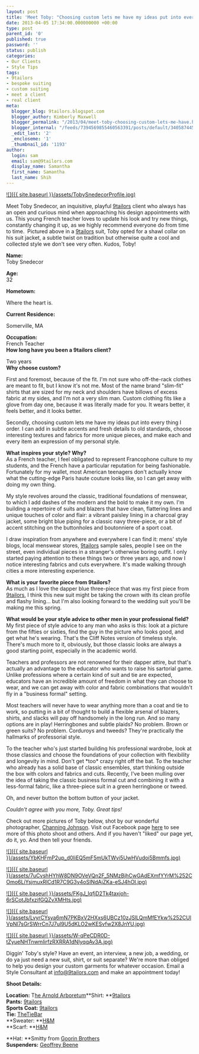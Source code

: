 ```yaml
---
layout: post
title: 'Meet Toby: "Choosing custom lets me have my ideas put into everything I order."'
date: 2013-04-05 17:34:00.000000000 +00:00
type: post
parent_id: '0'
published: true
password: ''
status: publish
categories:
- Our Clients
- Style Tips
tags:
- 9tailors
- bespoke suiting
- custom suiting
- meet a client
- real client
meta:
  blogger_blog: 9tailors.blogspot.com
  blogger_author: Kimberly Maxwell
  blogger_permalink: "/2013/04/meet-toby-choosing-custom-lets-me-have.html"
  blogger_internal: "/feeds/7394569855460563391/posts/default/3405874451296712412"
  _edit_last: '2'
  _encloseme: '1'
  _thumbnail_id: '1193'
author:
  login: sam
  email: sam@9tailors.com
  display_name: Samantha
  first_name: Samantha
  last_name: Shih
---
```

[![]({{ site.baseurl }}/assets/TobySnedecorProfile.jpg)](http://4.bp.blogspot.com/-F2ID3shGBzw/UJKyGOyxmhI/AAAAAAAABQk/ymoYgan6Oog/s1600/TobySnedecorProfile.jpg)

Meet Toby Snedecor, an inquisitive, playful [9tailors](http://www.9tailors.com/) client who always has an open and curious mind when approaching his design appointments with us. This young French teacher loves to update his look and try new things, constantly changing it up, as we highly recommend everyone do from time to time.  Pictured above in a [9tailors](http://www.9tailors.com/) suit, Toby opted for a shawl collar on his suit jacket, a subtle twist on tradition but otherwise quite a cool and collected style we don't see very often. Kudos, Toby! 

**Name:**  
Toby Snedecor

**Age:**  
32

**Hometown:**

Where the heart is.

**Current Residence:**

Somerville, MA

**Occupation:**  
French Teacher  
**How long have you been a 9tailors client?**

Two years  
**Why choose custom?**

First and foremost, because of the fit. I'm not sure who off-the-rack clothes are meant to fit, but I know it's not me. Most of the name brand "slim-fit" shirts that are sized for my neck and shoulders have billows of excess fabric at my sides, and I'm not a very slim man. Custom clothing fits like a glove from day one, because it was literally made for you. It wears better, it feels better, and it looks better.  
  
Secondly, choosing custom lets me have my ideas put into every thing I order. I can add in subtle accents and fresh details to old standards, choose interesting textures and fabrics for more unique pieces, and make each and every item an expression of my personal style.

  
**What inspires your style? Why?**  
As a French teacher, I feel obligated to represent Francophone culture to my students, and the French have a particular reputation for being fashionable. Fortunately for my wallet, most American teenagers don't actually know what the cutting-edge Paris haute couture looks like, so I can get away with doing my own thing.  
  
My style revolves around the classic, traditional foundations of menswear, to which I add dashes of the modern and the bold to make it my own. I'm building a repertoire of suits and blazers that have clean, flattering lines and unique touches of color and flair: a vibrant paisley lining in a charcoal gray jacket, some bright blue piping for a classic navy three-piece, or a bit of accent stitching on the buttonholes and boutonniere of a sport coat.  
  
I draw inspiration from anywhere and everywhere I can find it: mens' style blogs, local menswear stores, [9tailors](http://www.9tailors.com/) sample sales, people I see on the street, even individual pieces in a stranger's otherwise boring outfit. I only started paying attention to these things two or three years ago, and now I notice interesting fabrics and cuts everywhere. It's made walking through cities a more interesting experience.

**What is your favorite piece from 9tailors?**  
As much as I love the dapper blue three-piece that was my first piece from [9tailors](http://www.9tailors.com/), I think this new suit might be taking the crown with its clean profile and flashy lining… but I'm also looking forward to the wedding suit you'll be making me this spring.

  
**What would be your style advice to other men in your professional field?**  
My first piece of style advice to any man who asks is this: look at a picture from the fifties or sixties, find the guy in the picture who looks good, and get what he's wearing. That's the Cliff Notes version of timeless style. There's much more to it, obviously, but those classic looks are always a good starting point, especially in the academic world.  
  
Teachers and professors are not renowned for their dapper attire, but that's actually an advantage to the educator who wants to raise his sartorial game. Unlike professions where a certain kind of suit and tie are expected, educators have an incredible amount of freedom in what they can choose to wear, and we can get away with color and fabric combinations that wouldn't fly in a "business formal" setting.  
  
Most teachers will never have to wear anything more than a coat and tie to work, so putting in a bit of thought to build a flexible arsenal of blazers, shirts, and slacks will pay off handsomely in the long run. And so many options are in play! Herringbones and subtle plaids? No problem. Brown or green suits? No problem. Corduroys and tweeds? They're practically the hallmarks of professorial style.  
  
To the teacher who's just started building his professional wardrobe, look at those classics and choose the foundations of your collection with flexibility and longevity in mind. Don't get \*too\* crazy right off the bat. To the teacher who already has a solid base of classic ensembles, start thinking outside the box with colors and fabrics and cuts. Recently, I've been mulling over the idea of taking the classic business formal cut and combining it with a less-formal fabric, like a three-piece suit in a green herringbone or tweed.  
  
Oh, and never button the bottom button of your jacket.

  

_Couldn't agree with you more, Toby. Great tips!_

Check out more pictures of Toby below, shot by our wonderful photographer, [Channing Johnson](http://www.channingjohnson.com/). Visit out Facebook page [here](https://www.facebook.com/pages/9tailors/49696314250) to see more of this photo shoot and others. And if you haven't "liked" our page yet, do it, yo. And then tell your friends.  
  

[![]({{ site.baseurl }}/assets/YbKHFmP2up_d0IiEQ5mF5mUkTWvi5UwHVudoi5Bmmfs.jpg)](http://3.bp.blogspot.com/-b98nc5tKN08/UJKy19D0dEI/AAAAAAAABQ0/QK72nytzsq0/s1600/YbKHFmP2up_d0IiEQ5mF5mUkTWvi5UwHVudoi5Bmmfs.jpg)

[![]({{ site.baseurl }}/assets/7uCvshHYhW8DN9OVeVQn2F_5NMzBjhCwGAdEXmfYYrM%252COmo6LiYsjmuxRlCd1R7C9G3y4oSINdAjZKa-eSJ4hOI.jpg)](http://3.bp.blogspot.com/-i3Zvfo8F9io/UJKy58mR20I/AAAAAAAABQ8/8ZwDOn_bE0Y/s1600/7uCvshHYhW8DN9OVeVQn2F_5NMzBjhCwGAdEXmfYYrM%252COmo6LiYsjmuxRlCd1R7C9G3y4oSINdAjZKa-eSJ4hOI.jpg)

[![]({{ site.baseurl }}/assets/FKgJ_IqfjD2Tk4taxjoh-6rSCotJbfxzifGQZvXMHts.jpg)](http://4.bp.blogspot.com/-gsVILoRbFZY/UJKy8nNxJQI/AAAAAAAABRE/uhLhgbEptDc/s1600/FKgJ_IqfjD2Tk4taxjoh-6rSCotJbfxzifGQZvXMHts.jpg)

[![]({{ site.baseurl }}/assets/LvyrCYsya6mN7PKBxV2HXxs6UBCz10zJSlLQmMfEYkw%252CUlVpNl7sGrSWrrCn7J7ul9U5dKLO2wKESvfw2X8JnYU.jpg)](http://3.bp.blogspot.com/-2iHujLvA56c/UJKzFCcsePI/AAAAAAAABRU/3s5Ot7GRvhg/s1600/LvyrCYsya6mN7PKBxV2HXxs6UBCz10zJSlLQmMfEYkw%252CUlVpNl7sGrSWrrCn7J7ul9U5dKLO2wKESvfw2X8JnYU.jpg)

[![]({{ site.baseurl }}/assets/W-qPeCDR0D-tZyueNHTnwmlirfzRXRRA1dNIyqqAv3A.jpg)](http://4.bp.blogspot.com/-03895VDa7Us/UJK2PNzS-BI/AAAAAAAABSU/_pob6v79QFI/s1600/W-qPeCDR0D-tZyueNHTnwmlirfzRXRRA1dNIyqqAv3A.jpg)

Diggin' Toby's style? Have an event, an interview, a new job, a wedding, or do ya just need a new suit, shirt, or suit separate? We're more than obliged to help you design your custom garments for whatever occasion. Email a Style Consultant at [info@9tailors.com](mailto:info@9tailors.com) and make an appointment today!  
  

**Shoot Details:**

**Location:** T[he Arnold Arboretum](http://arboretum.harvard.edu/)**Shirt: **[9tailors](http://www.9tailors.com/)  
**Pants:** [9tailors](http://www.9tailors.com/)  
**Sports Coat:** [9tailors](http://www.9tailors.com/)  
**Tie:** [TheTieBar](http://thetiebar.com/)  
**Sweater: **[H&M](http://www.hm.com/us/)  
**Scarf: **[H&M](http://www.hm.com/us/)

**Hat: **Smitty from [Goorin Brothers](http://www.goorin.com/)  
**Suspenders:** [Geoffrey Beene](http://www.geoffreybeene.com/)